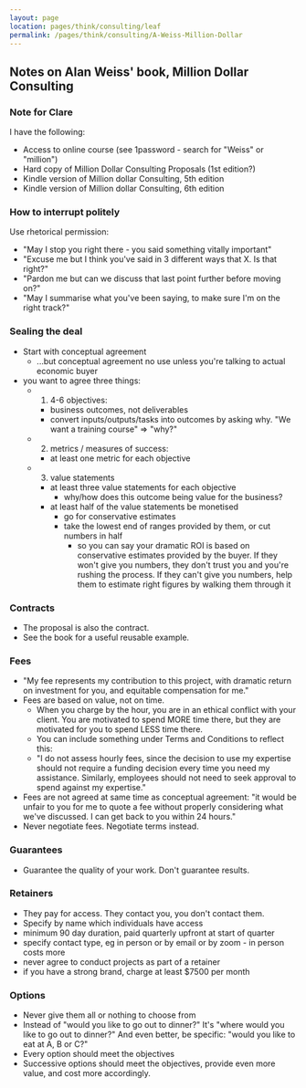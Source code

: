 ```yaml
---
layout: page
location: pages/think/consulting/leaf
permalink: /pages/think/consulting/A-Weiss-Million-Dollar
---
```


## Notes on Alan Weiss' book, Million Dollar Consulting

### Note for Clare

I have the following:

- Access to online course (see 1password - search for "Weiss" or "million")
- Hard copy of Million Dollar Consulting Proposals (1st edition?)
- Kindle version of Million dollar Consulting, 5th edition
- Kindle version of Million dollar Consulting, 6th edition

### How to interrupt politely

Use rhetorical permission:

- "May I stop you right there - you said something vitally important"
- "Excuse me but I think you've said in 3 different ways that X. Is that right?"
- "Pardon me but can we discuss that last point further before moving on?"
- "May I summarise what you've been saying, to make sure I'm on the right track?"

### Sealing the deal

- Start with conceptual agreement
  - ...but conceptual agreement no use unless you're talking to actual economic buyer
- you want to agree three things:
  - 1. 4-6 objectives:
    - business outcomes, not deliverables
    - convert inputs/outputs/tasks into outcomes by asking why. "We want a training course" => "why?"
  - 2. metrics / measures of success:
    - at least one metric for each objective
  - 3. value statements
    - at least three value statements for each objective 
      - why/how does this outcome being value for the business?
    - at least half of the value statements be monetised
      - go for conservative estimates 
      - take the lowest end of ranges provided by them, or cut numbers in half 
        - so you can say your dramatic ROI is based on conservative estimates provided by the buyer. If they won't give you numbers, they don't trust you and you're rushing the process. If they can't give you numbers, help them to estimate right figures by walking them through it

### Contracts

- The proposal is also the contract.
- See the book for a useful reusable example. 

### Fees

- "My fee represents my contribution to this project, with dramatic return on investment for you, and equitable compensation for me."
- Fees are based on value, not on time.
  - When you charge by the hour, you are in an ethical conflict with your client. You are motivated to spend MORE time there, but they are motivated for you to spend LESS time there.
  - You can include something under Terms and Conditions to reflect this: 
  - "I do not assess hourly fees, since the decision to use my expertise should not require a funding decision every time you need my assistance. Similarly, employees should not need to seek approval to spend against my expertise."
- Fees are not agreed at same time as conceptual agreement: "it would be unfair to you for me to quote a fee without properly considering what we've discussed. I can get back to you within 24 hours."
- Never negotiate fees. Negotiate terms instead.

### Guarantees

- Guarantee the quality of your work. Don't guarantee results.

### Retainers

- They pay for access. They contact you, you don't contact them.
- Specify by name which individuals have access
- minimum 90 day duration, paid quarterly upfront at start of quarter
- specify contact type, eg in person or by email or by zoom - in person costs more
- never agree to conduct projects as part of a retainer
- if you have a strong brand, charge at least $7500 per month

### Options

- Never give them all or nothing to choose from
- Instead of "would you like to go out to dinner?" It's "where would you like to go out to dinner?" And even better, be specific: "would you like to eat at A, B or C?"
- Every option should meet the objectives
- Successive options should meet the objectives, provide even more value, and cost more accordingly.
